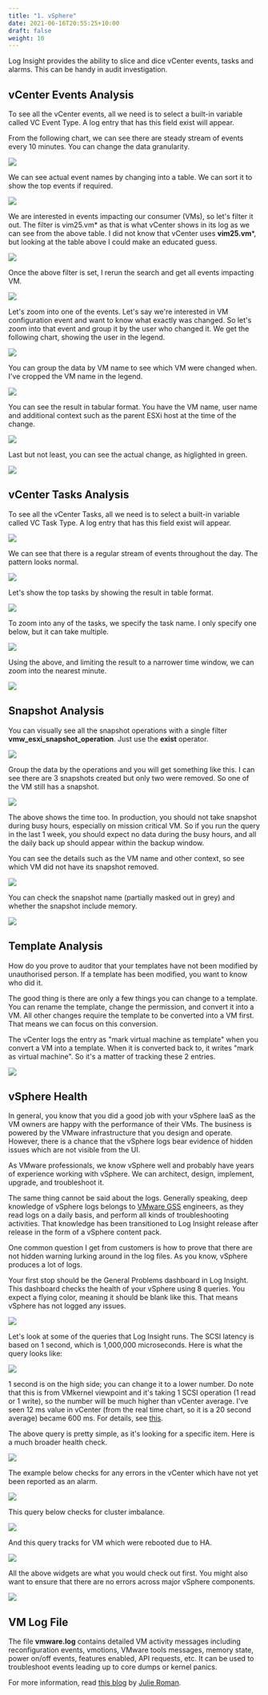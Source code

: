 ```yaml
---
title: "1. vSphere"
date: 2021-06-16T20:55:25+10:00
draft: false
weight: 10
---
```


Log Insight provides the ability to slice and dice vCenter events, tasks and alarms. This can be handy in audit investigation.

## vCenter Events Analysis

To see all the vCenter events, all we need is to select a built-in variable called VC Event Type. A log entry that has this field exist will appear.

From the following chart, we can see there are steady stream of events every 10 minutes. You can change the data granularity.

![](4.5.1-fig-1.png)

We can see actual event names by changing into a table. We can sort it to show the top events if required.

![](4.5.1-fig-2.png)

We are interested in events impacting our consumer (VMs), so let's filter it out. The filter is vim25.vm\* as that is what vCenter shows in its log as we can see from the above table. I did not know that vCenter uses **vim25.vm**\*, but looking at the table above I could make an educated guess.

![](4.5.1-fig-3.png)

Once the above filter is set, I rerun the search and get all events impacting VM.

![](4.5.1-fig-4.png)

Let's zoom into one of the events. Let's say we're interested in VM configuration event and want to know what exactly was changed. So let's zoom into that event and group it by the user who changed it. We get the following chart, showing the user in the legend.

![](4.5.1-fig-5.png)

You can group the data by VM name to see which VM were changed when. I've cropped the VM name in the legend.

![](4.5.1-fig-6.png)

You can see the result in tabular format. You have the VM name, user name and additional context such as the parent ESXi host at the time of the change.

![](4.5.1-fig-7.png)

Last but not least, you can see the actual change, as higlighted in green.

![](4.5.1-fig-8.png)

## vCenter Tasks Analysis

To see all the vCenter Tasks, all we need is to select a built-in variable called VC Task Type. A log entry that has this field exist will appear.

![](4.5.1-fig-9.png)

We can see that there is a regular stream of events throughout the day. The pattern looks normal.

![](4.5.1-fig-10.png)

Let's show the top tasks by showing the result in table format.

![](4.5.1-fig-11.png)

To zoom into any of the tasks, we specify the task name. I only specify one below, but it can take multiple.

![](4.5.1-fig-12.png)

Using the above, and limiting the result to a narrower time window, we can zoom into the nearest minute.

![](4.5.1-fig-13.png)

## Snapshot Analysis

You can visually see all the snapshot operations with a single filter **vmw_esxi_snapshot_operation**. Just use the **exist** operator.

![](4.5.1-fig-14.png)

Group the data by the operations and you will get something like this. I can see there are 3 snapshots created but only two were removed. So one of the VM still has a snapshot.

![](4.5.1-fig-15.png)

The above shows the time too. In production, you should not take snapshot during busy hours, especially on mission critical VM. So if you run the query in the last 1 week, you should expect no data during the busy hours, and all the daily back up should appear within the backup window.

You can see the details such as the VM name and other context, so see which VM did not have its snapshot removed.

![](4.5.1-fig-16.png)

You can check the snapshot name (partially masked out in grey) and whether the snapshot include memory.

![](4.5.1-fig-17.png)

## Template Analysis

How do you prove to auditor that your templates have not been modified by unauthorised person. If a template has been modified, you want to know who did it.

The good thing is there are only a few things you can change to a template. You can rename the template, change the permission, and convert it into a VM. All other changes require the template to be converted into a VM first. That means we can focus on this conversion.

The vCenter logs the entry as "mark virtual machine as template" when you convert a VM into a template. When it is converted back to, it writes "mark as virtual machine". So it's a matter of tracking these 2 entries.

![](4.5.1-fig-18.png)

## vSphere Health

In general, you know that you did a good job with your vSphere IaaS as the VM owners are happy with the performance of their VMs. The business is powered by the VMware infrastructure that you design and operate. However, there is a chance that the vSphere logs bear evidence of hidden issues which are not visible from the UI.

As VMware professionals, we know vSphere well and probably have years of experience working with vSphere. We can architect, design, implement, upgrade, and troubleshoot it.

The same thing cannot be said about the logs. Generally speaking, deep knowledge of vSphere logs belongs to [VMware GSS](https://www.vmware.com/support/services/compare) engineers, as they read logs on a daily basis, and perform all kinds of troubleshooting activities. That knowledge has been transitioned to Log Insight release after release in the form of a vSphere content pack.

One common question I get from customers is how to prove that there are not hidden warning lurking around in the log files. As you know, vSphere produces a lot of logs.

Your first stop should be the General Problems dashboard in Log Insight. This dashboard checks the health of your vSphere using 8 queries. You expect a flying color, meaning it should be blank like this. That means vSphere has not logged any issues.

![](4.5.1-fig-19.png)

Let's look at some of the queries that Log Insight runs. The SCSI latency is based on 1 second, which is 1,000,000 microseconds. Here is what the query looks like:

![](4.5.1-fig-20.png)

1 second is on the high side; you can change it to a lower number. Do note that this is from VMkernel viewpoint and it's taking 1 SCSI operation (1 read or 1 write), so the number will be much higher than vCenter average. I've seen 12 ms value in vCenter (from the real time chart, so it is a 20 second average) became 600 ms. For details, see [this](http://virtual-red-dot.info/vsphere-storage-latency-view-from-the-vmkernel/).

The above query is pretty simple, as it's looking for a specific item. Here is a much broader health check.

![](4.5.1-fig-21.png)

The example below checks for any errors in the vCenter which have not yet been reported as an alarm.

![](4.5.1-fig-22.png)

This query below checks for cluster imbalance.

![](4.5.1-fig-23.png)

And this query tracks for VM which were rebooted due to HA.

![](4.5.1-fig-24.png)

All the above widgets are what you would check out first. You might also want to ensure that there are no errors across major vSphere components.

![](4.5.1-fig-25.png)

## VM Log File

The file **vmware.log** contains detailed VM activity messages including reconfiguration events, vmotions, VMware tools messages, memory state, power on/off events, features enabled, API requests, etc. It can be used to troubleshoot events leading up to core dumps or kernel panics.

For more information, read [this blog](https://blogs.vmware.com/management/2020/10/configure-a-vms-vmware-log-file-to-send-messages-to-vrealize-log-insight.html) by [Julie Roman](https://blogs.vmware.com/management/author/julie_roman).